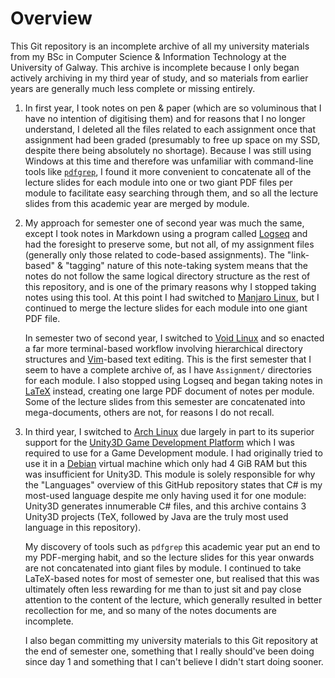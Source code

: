 # Overview

This Git repository is an incomplete archive of all my university materials from my BSc in Computer Science &
Information Technology at the University of Galway.
This archive is incomplete because I only began actively archiving in my third year of study, and so materials from
earlier years are generally much less complete or missing entirely.

1. In first year, I took notes on pen & paper (which are so voluminous that I have no intention of digitising them) and
   for reasons that I no longer understand, I deleted all the files related to each assignment once that assignment had
   been graded (presumably to free up space on my SSD, despite there being absolutely no shortage).
   Because I was still using Windows at this time and therefore was unfamiliar with command-line tools like
   [`pdfgrep`](https://pdfgrep.org/), I found it more convenient to concatenate all of the lecture slides for each
   module into one or two giant PDF files per module to facilitate easy searching through them, and so all the lecture
   slides from this academic year are merged by module.

2. My approach for semester one of second year was much the same, except I took notes in Markdown using a program
   called [Logseq](https://Logseq.com/) and had the foresight to preserve some, but not all, of my assignment files
   (generally only those related to code-based assignments).
   The "link-based" & "tagging" nature of this note-taking system means that the notes do not follow the same logical
   directory structure as the rest of this repository, and is one of the primary reasons why I stopped taking notes
   using this tool.
   At this point I had switched to [Manjaro Linux](https://manjaro.org/), but I continued to merge the lecture slides
   for each module into one giant PDF file.

   In semester two of second year, I switched to [Void Linux](https://voidlinux.org/) and so enacted a far more
   terminal-based workflow involving hierarchical directory structures and [Vim](https://www.vim.org/)-based text
   editing.
   This is the first semester that I seem to have a complete archive of, as I have `Assignment/` directories for each
   module.
   I also stopped using Logseq and began taking notes in [LaTeX](https://www.latex-project.org/) instead, creating
   one large PDF document of notes per module.
   Some of the lecture slides from this semester are concatenated into mega-documents, others are not, for reasons I do
   not recall.

3. In third year, I switched to [Arch Linux](https://archlinux.org/) due largely in part to its superior support for
   the [Unity3D Game Development Platform](https://unity.com/) which I was required to use for a Game Development
   module.
   I had originally tried to use it in a [Debian](https://www.debian.org/) virtual machine which only had 4 GiB RAM but
   this was insufficient for Unity3D.
   This module is solely responsible for why the "Languages" overview of this GitHub repository states that C# is my
   most-used language despite me only having used it for one module: Unity3D generates innumerable C# files, and this
   archive contains 3 Unity3D projects (TeX, followed by Java are the truly most used language in this repository).

   My discovery of tools such as `pdfgrep` this academic year put an end to my PDF-merging habit, and so the lecture
   slides for this year onwards are not concatenated into giant files by module.
   I continued to take LaTeX-based notes for most of semester one, but realised that this was ultimately often less
   rewarding for me than to just sit and pay close attention to the content of the lecture, which generally resulted in
   better recollection for me, and so many of the notes documents are incomplete.

   I also began committing my university materials to this Git repository at the end of semester one, something that I
   really should've been doing since day 1 and something that I can't believe I didn't start doing sooner.
